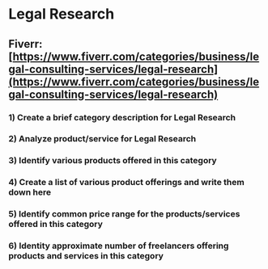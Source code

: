 # Legal Research
## Fiverr: [https://www.fiverr.com/categories/business/legal-consulting-services/legal-research](https://www.fiverr.com/categories/business/legal-consulting-services/legal-research)
### 1) Create a brief category description for Legal Research
### 2) Analyze product/service for Legal Research
### 3) Identify various products offered in this category
### 4) Create a list of various product offerings and write them down here
### 5) Identify common price range for the products/services offered in this category
### 6) Identity approximate number of freelancers offering products and services in this category
